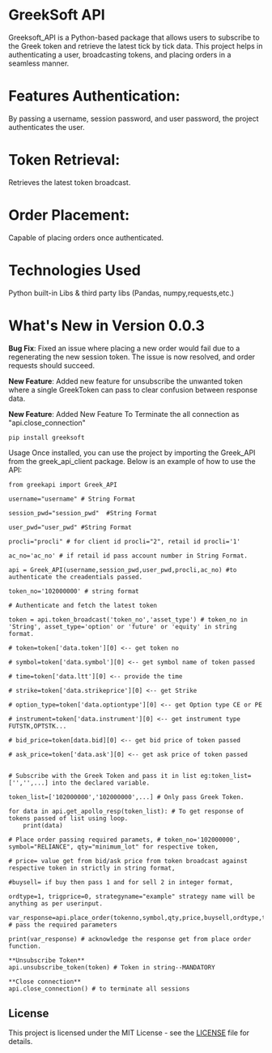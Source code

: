 # GreekSoft API
Greeksoft_API is a Python-based package that allows users to subscribe to the Greek token and retrieve the latest tick by tick data. This project helps in authenticating a user, broadcasting tokens, and placing orders in a seamless manner.

# Features Authentication: 
By passing a username, session password, and user password, the project authenticates the user.
# Token Retrieval: 
Retrieves the latest token broadcast.
# Order Placement: 
Capable of placing orders once authenticated.

# Technologies Used
Python built-in Libs & third party libs (Pandas, numpy,requests,etc.)

# What's New in Version 0.0.3

**Bug Fix**: Fixed an issue where placing a new order would fail due to a regenerating the new session token. The issue is now resolved, and order requests should succeed.

**New Feature**: Added new feature for unsubscribe the unwanted token where a single GreekToken can pass to clear confusion between response data.

**New Feature**: Added New Feature To Terminate the all connection as "api.close_connection"

```
pip install greeksoft
```

Usage
Once installed, you can use the project by importing the Greek_API from the greek_api_client package. Below is an example of how to use the API:

```
from greekapi import Greek_API

username="username" # String Format

session_pwd="session_pwd"  #String Format

user_pwd="user_pwd" #String Format

procli="procli" # for client id procli="2", retail id procli='1'

ac_no='ac_no' # if retail id pass account number in String Format. 

api = Greek_API(username,session_pwd,user_pwd,procli,ac_no) #to authenticate the creadentials passed.

token_no='102000000' # string format

# Authenticate and fetch the latest token

token = api.token_broadcast('token_no','asset_type') # token_no in 'String', asset_type='option' or 'future' or 'equity' in string format.

# token=token['data.token'][0] <-- get token no

# symbol=token['data.symbol'][0] <-- get symbol name of token passed

# time=token['data.ltt'][0] <-- provide the time

# strike=token['data.strikeprice'][0] <-- get Strike 

# option_type=token['data.optiontype'][0] <-- get Option type CE or PE

# instrument=token['data.instrument'][0] <-- get instrument type FUTSTK,OPTSTK...

# bid_price=token[data.bid][0] <-- get bid price of token passed 

# ask_price=token['data.ask'][0] <-- get ask price of token passed


# Subscribe with the Greek Token and pass it in list eg:token_list=['','',...] into the declared variable. 

token_list=['102000000','102000000',...] # Only pass Greek Token.

for data in api.get_apollo_resp(token_list): # To get response of tokens passed of list using loop.
    print(data)
    
# Place order passing required paramets, # token_no='102000000', symbol="RELIANCE", qty="minimum_lot" for respective token,

# price= value get from bid/ask price from token broadcast against respective token in strictly in string format,

#buysell= if buy then pass 1 and for sell 2 in integer format,

ordtype=1, trigprice=0, strategyname="example" strategy name will be anything as per userinput.

var_response=api.place_order(tokenno,symbol,qty,price,buysell,ordtype,trigprice,strategyname) # pass the required parameters
 
print(var_response) # acknowledge the response get from place order function.

**Unsubscribe Token**
api.unsubscribe_token(token) # Token in string--MANDATORY

**Close connection**
api.close_connection() # to terminate all sessions
```

## License

This project is licensed under the MIT License - see the [LICENSE](LICENSE) file for details.




